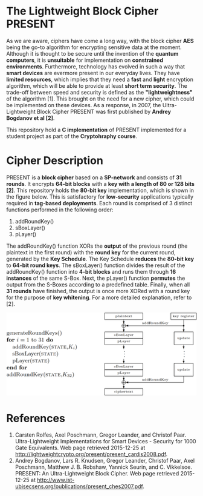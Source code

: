 # The Lightweight Block Cipher PRESENT
As we are aware, ciphers have come a long way, with the block cipher **AES** being the go-to algorithm for encrypting sensitive data at the moment. Although it is thought to be secure until the invention of the **quantum computers**, it is **unsuitable** for implementation on **constrained environments**. Furthermore, technology has evolved in such a way that **smart devices** are evermore present in our everyday lives. They have **limited resources**, which implies that they need a **fast** and **light** encryption algorithm, which will be able to provide at least **short term security**. The trade-off between speed and security is defined as the **"lightweightness"** of the algorithm [1]. This brought on the need for a new cipher, which could be implemented on these devices. As a response, in 2007, the Ultra-Lightweight Block Cipher PRESENT was first published by **Andrey Bogdanov et al [2]**.

This repository hold a **C implementation** of PRESENT implemented for a student project as part of the **Cryptohraphy course**.

# Cipher Description
PRESENT is a **block cipher** based on a **SP-network** and consists of **31 rounds**. It encrypts **64-bit blocks** with a **key with a length of 80 or 128 bits [2]**. This repository holds the **80-bit key** implementation, which is shown in the figure below. This is satisfactory for **low-security** applications typically required in **tag-based deployments**. Each round is comprised of 3 distinct functions performed in the following order:
1. addRoundKey()
2. sBoxLayer()
3. pLayer()

The addRoundKey() function XORs the **output** of the previous round (the plaintext in the first round) with the **round key** for the current round, generated by the **Key Schedule**. The Key Schedule **reduces** the **80-bit key** to **64-bit round keys**. The sBoxLayer() function divides the result of the addRoundKey() function into **4-bit blocks** and runs them through **16 instances** of the same S-Box. Next, the pLayer() function **permutes** the output from the S-Boxes according to a predefined table. Finally, when all **31 rounds** have finished, the output is once more XORed with a round key for the purpose of **key whitening**. For a more detailed explanation, refer to [2].

<img src="https://github.com/Pepton21/present-cipher/blob/master/images/present.PNG" width="550" alt="present">

# References
1. Carsten Rolfes, Axel Poschmann, Gregor Leander, and Christof Paar. Ultra-Lightweight Implementations for Smart Devices - Security for 1000 Gate Equivalents. Web page retrieved 2015-12-25 at http://lightweightcrypto.org/present/present_cardis2008.pdf.
2. Andrey Bogdanov, Lars R. Knudsen, Gregor Leander, Christof Paar, Axel Poschmann, Matthew J. B. Robshaw, Yannick Seurin, and C. Vikkelsoe. PRESENT: An Ultra-Lightweight Block Cipher. Web page retrieved 2015-12-25 at http://www.ist-ubisecsens.org/publications/present_ches2007.pdf.
